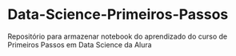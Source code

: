 # Data-Science-Primeiros-Passos
Repositório para armazenar notebook do aprendizado do curso de Primeiros Passos em Data Science da Alura
